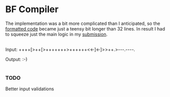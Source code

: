 # BF Compiler

The implementation was a bit more complicated than I anticipated, so the [formatted code](BFCompiler.java) became just a teensy bit longer than 32 lines. In result I had to squeeze just the main logic in my [submission](logic/BFCompiler.java).

<br>
Input: ++++[>++[>+++++++>++++++<<-]<-]>>++.>---.----.

Output: :-)
<br>
<br>

### TODO
Better input validations